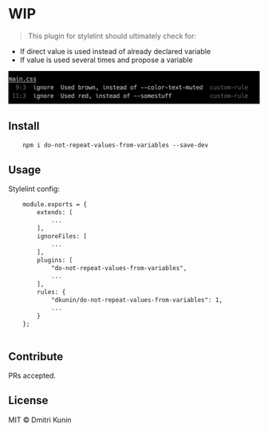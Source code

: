 # WIP

> This plugin for stylelint should ultimately check for:

- If direct value is used instead of already declared variable
- If value is used several times and propose a variable

![screen](./assets/screenshot.png)

## Install

```
    npm i do-not-repeat-values-from-variables --save-dev
```

## Usage

Stylelint config:

```
    module.exports = {
        extends: [
            ...
        ],
        ignoreFiles: [
            ...
        ],
        plugins: [
            "do-not-repeat-values-from-variables",
            ...
        ],
        rules: {
            "dkunin/do-not-repeat-values-from-variables": 1,
            ...
        }
    };


```

## Contribute

PRs accepted.

## License

MIT © Dmitri Kunin
